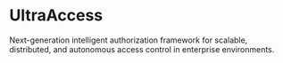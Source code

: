 # UltraAccess
Next-generation intelligent authorization framework for scalable, distributed, and autonomous access control in enterprise environments.
